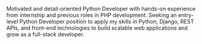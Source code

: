 Motivated and detail-oriented Python Developer with hands-on experience from internship and previous roles in PHP development. Seeking an entry-level Python Developer position to apply my skills in Python, Django, REST APIs, and front-end technologies to build scalable web applications and grow as a full-stack developer.
